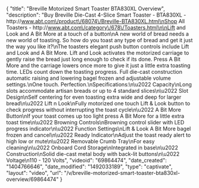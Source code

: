 {
    "title": "Breville Motorized Smart Toaster BTA830XL Overview",
    "description": "Buy Breville Die-Cast 4-Slice Smart Toaster - BTA830XL - http:\/\/www.abt.com\/product\/68074\/Breville-BTA830XL.html\nShop All Toasters - http:\/\/www.abt.com\/category\/678\/Toasters.html\n\nLift and Look and A Bit More at a touch of a button\nA new world of bread needs a new world of toasting. So how do you toast any type of bread and get it just the way you like it?\nThe toasters elegant push button controls include Lift and Look and A Bit More. Lift and Look activates the motorized carriage to gently raise the bread just long enough to check if its done. Press A Bit More and the carriage lowers once more to give it just a little extra toasting time. LEDs count down the toasting progress. Full die-cast construction automatic raising and lowering bagel frozen and adjustable volume settings.\nOne touch. Perfection.\nSpecifications:\n\u2022 Capacity\nLong slots accommodate artisan breads or up to 4 standard slices\n\u2022 Slot Design\nSelf centering for even toasting extra wide and deep for larger bread\n\u2022 Lift n Look\nFully motorized one touch Lift & Look button to check progress without interrupting the toast cycle\n\u2022 A Bit More Button\nIf your toast comes up too light press A Bit More for a little extra toast time\n\u2022 Browning Controls\nBrowning control slider with LED progress indicator\n\u2022 Function Settings\nLift & Look A Bit More bagel frozen and cancel\n\u2022 Ready Indicator\nAdjust the toast ready alert to high low or mute\n\u2022 Removable Crumb Tray\nFor easy cleaning\n\u2022 Onboard Cord Storage\nIntegrated in base\n\u2022 Construction\nSolid die-cast metal body with back-lit buttons\n\u2022 Voltage\n110 - 120 Volts",
    "videoid": "69864474",
    "date_created": "1404766646",
    "date_modified": "1492033189",
    "type": "captivate",
    "layout": "video",
    "url": "\/v\/breville-motorized-smart-toaster-bta830xl-overview\/69864474"
}